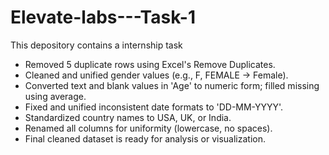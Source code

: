 # Elevate-labs---Task-1
This depository contains a internship task
- Removed 5 duplicate rows using Excel's Remove Duplicates.
- Cleaned and unified gender values (e.g., F, FEMALE → Female).
- Converted text and blank values in 'Age' to numeric form; filled missing using average.
- Fixed and unified inconsistent date formats to 'DD-MM-YYYY'.
- Standardized country names to USA, UK, or India.
- Renamed all columns for uniformity (lowercase, no spaces).
- Final cleaned dataset is ready for analysis or visualization.

